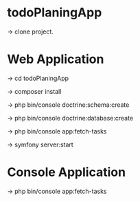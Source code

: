 # todoPlaningApp

 
 
 -> clone project. 
 
 # Web Application 
 -> cd todoPlaningApp
  
 -> composer install
 
 -> php bin/console doctrine:schema:create
 
 -> php bin/console doctrine:database:create
 
 -> php bin/console app:fetch-tasks
 
 -> symfony server:start 
 
 # Console Application
 
 -> php bin/console app:fetch-tasks
 
 